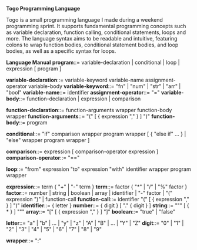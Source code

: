 **Togo Programming Language**

Togo is a small programming language I made during a weekend programming sprint. It supports fundamental programming concepts such as variable declaration, function calling, conditional statements, loops and more. The language syntax aims to be readable and intuitive, featuring colons to wrap function bodies, conditional statement bodies, and loop bodies, as well as a specific syntax for loops.

**Language Manual**
**program**::= variable-declaration | conditional | loop | expression [ program ]

**variable-declaration**::= variable-keyword variable-name assignment-operator variable-body
**variable-keyword**::= "fn" | "num" | "str" | "arr" | "bool"
**variable-name**::= identifier
**assignment-operator**::= "="
**variable-body**::= function-declaration | expression | comparison

**function-declaration**::= function-arguments wrapper function-body wrapper
**function-arguments**::= "(" [ { expression "," } ] ")"
**function-body**::= program

**conditional**::= "if" comparison wrapper program wrapper [ { "else if" ... } | "else" wrapper program wrapper ]

**comparison**::= expression [ comparison-operator expression ]
**comparison-operator**::= "=="

**loop**::= "from" expression "to" expression "with" identifier wrapper program wrapper

**expression**::= term { "+" | "-" term }
**term**::= factor { "*" | "/" | "%" factor }
**factor**::= number | string | boolean | array | identifier | "-" factor | "(" expression ")" | function-call
**function-call**::= identifier "(" [ { expression "," } ] ")"
**identifier**::= { letter }
**number**::= { digit } [ "." { digit } ]
**string**::= """ [ { * } ] """
**array**::= "[" [ { expression "," } ] "]"
**boolean**::= "true" | "false"

**letter**::= "a" | "b" | ... | "y" | "z" | "A" | "B" | ... | "Y" | "Z"
**digit**::= "0" | "1" | "2" | "3" | "4" | "5" | "6" | "7" | "8" | "9"

**wrapper**::= ":"

